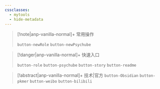```yaml
---
cssclasses:
  - mytools
  - hide-metadata
---
```

> [!note|anp-vanilla-normal]+ 常用操作
> 
> `button-newRole` `button-newPsychube`

> [!danger|anp-vanilla-normal]+ 快速入口
> 
> `button-role` `button-psychube` `button-story` `button-readme`

> [!abstract|anp-vanilla-normal]+ 技术|官方
> `button-Obsidian` `button-pkmer` `button-weibo` `button-bilibili`